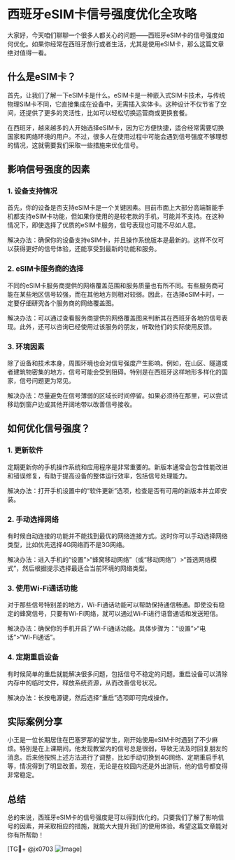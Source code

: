 # 西班牙eSIM卡信号强度优化全攻略

大家好，今天咱们聊聊一个很多人都关心的问题——西班牙eSIM卡的信号强度如何优化。如果你经常在西班牙旅行或者生活，尤其是使用eSIM卡，那么这篇文章绝对值得一看。

## 什么是eSIM卡？

首先，让我们了解一下eSIM卡是什么。eSIM卡是一种嵌入式SIM卡技术，与传统物理SIM卡不同，它直接集成在设备中，无需插入实体卡。这种设计不仅节省了空间，还提供了更多的灵活性，比如可以轻松切换运营商或更换套餐。

在西班牙，越来越多的人开始选择eSIM卡，因为它方便快捷，适合经常需要切换国家和网络环境的用户。不过，很多人在使用过程中可能会遇到信号强度不够理想的情况，这就需要我们采取一些措施来优化信号。

## 影响信号强度的因素

### 1. 设备支持情况

首先，你的设备是否支持eSIM卡是一个关键因素。目前市面上大部分高端智能手机都支持eSIM卡功能，但如果你使用的是较老款的手机，可能并不支持。在这种情况下，即使选择了优质的eSIM卡服务，信号表现也可能不尽如人意。

解决办法：确保你的设备支持eSIM卡，并且操作系统版本是最新的。这样不仅可以获得更好的信号体验，还能享受到最新的功能和服务。

### 2. eSIM卡服务商的选择

不同的eSIM卡服务商提供的网络覆盖范围和服务质量也有所不同。有些服务商可能在某些地区信号较强，而在其他地方则相对较弱。因此，在选择eSIM卡时，一定要仔细研究各个服务商的网络覆盖图。

解决办法：可以通过查看服务商提供的网络覆盖图来判断其在西班牙各地的信号表现。此外，还可以咨询已经使用过该服务的朋友，听取他们的实际使用反馈。

### 3. 环境因素

除了设备和技术本身，周围环境也会对信号强度产生影响。例如，在山区、隧道或者建筑物密集的地方，信号可能会受到阻碍。特别是在西班牙这样地形多样化的国家，信号问题更为常见。

解决办法：尽量避免在信号薄弱的区域长时间停留。如果必须待在那里，可以尝试移动到窗户边或其他开阔地带以改善信号接收。

## 如何优化信号强度？

### 1. 更新软件

定期更新你的手机操作系统和应用程序是非常重要的。新版本通常会包含性能改进和错误修复，有助于提高设备的整体运行效率，包括信号处理能力。

解决办法：打开手机设置中的“软件更新”选项，检查是否有可用的新版本并立即安装。

### 2. 手动选择网络

有时候自动连接的功能并不能找到最优的网络连接方式。这时你可以手动选择网络类型，比如优先选择4G网络而不是3G网络。

解决办法：进入手机的“设置”>“蜂窝移动网络”（或“移动网络”）>“首选网络模式”，然后根据提示选择最适合当前环境的网络类型。

### 3. 使用Wi-Fi通话功能

对于那些信号特别差的地方，Wi-Fi通话功能可以帮助保持通信畅通。即使没有稳定的蜂窝信号，只要有Wi-Fi网络，就可以通过Wi-Fi进行语音通话和发送短信。

解决办法：确保你的手机开启了Wi-Fi通话功能。具体步骤为：“设置”>“电话”>“Wi-Fi通话”。

### 4. 定期重启设备

有时候简单的重启就能解决很多问题，包括信号不稳定的问题。重启设备可以清除内存中的临时文件，释放系统资源，从而改善信号状况。

解决办法：长按电源键，然后选择“重启”选项即可完成操作。

## 实际案例分享

小王是一位长期居住在巴塞罗那的留学生，刚开始使用eSIM卡时遇到了不少麻烦。特别是在上课期间，他发现教室内的信号总是很弱，导致无法及时回复朋友的消息。后来他按照上述方法进行了调整，比如手动切换到4G网络、定期重启手机等，情况得到了明显改善。现在，无论是在校园内还是外出游玩，他的信号都变得非常稳定。

## 总结

总的来说，西班牙eSIM卡的信号强度是可以得到优化的。只要我们了解了影响信号的因素，并采取相应的措施，就能大大提升我们的使用体验。希望这篇文章能对你有所帮助！

[TG💪+ @jx0703 ![Image](https://github.com/user-attachments/assets/dbca1d08-cadb-493c-b0ec-ad6f7a83f270)]